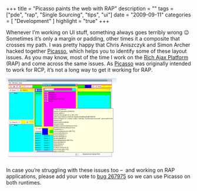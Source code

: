 +++
title = "Picasso paints the web with RAP"
description = ""
tags = ["pde", "rap", "Single Sourcing", "tips", "ui"]
date = "2009-09-11"
categories = [
    "Development"
]
highlight = "true"
+++

Whenever I’m working on UI stuff, something always goes terribly wrong 😉
Sometimes it’s only a margin or padding, other times it a composite that
crosses my path. I was pretty happy that Chris Aniszczyk and Simon
Archer hacked together [Picasso][1], which helps you to identify some of
these layout issues. As you may know, most of the time I work on the
[Rich Ajax Platform][2] (RAP) and come across the same issues. As
[Picasso][3] was originally intended to work for RCP, it’s not a long
way to get it working for RAP.

[![Picasso on RAP](/blog/es/picasso_on_rap-300x225.png)][4]

In case you’re struggling with these issues too –  and working on RAP
applications, please add your vote to [bug 267975][5] so we can use
Picasso on both runtimes.



[1]: https://aniszczyk.org/2008/05/04/painting-the-workbench/
[2]: https://www.eclipse.org/rap
[3]: https://wiki.eclipse.org/PDE/Incubator/Picasso
[4]: https://eclipsesource.com/wp-content/uploads/2009/02/picasso_on_rap.png
[5]: https://bugs.eclipse.org/bugs/show_bug.cgi?id=267975


